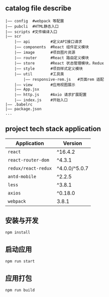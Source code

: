 ## catalog file describe 
```
|—— config  #webpack 等配置
|—— pubcli  #HTML静态入口
|—— scripts #文件编译入口
|—— scr 
    |—— api         #定义API接口请求
    |—— components  #React 组件定义模块
    |—— image       #项目图片资源
    |—— router      #React 路由定义模块
    |—— store       #React 状态管理模块，Redux
    |—— style       #项目样式定义模块
    |—— util        #工具类
        |—— responsive-rem.js   #页面rem 适配
    |—— view        #应用视图展示
    |—— App.jsx
    |—— http.js     #Axio 请求扩展配置
    |—— index.js    #开始入口
|—— .babelrc
|—— package.json
...

```



## project tech stack application
Application | Version |
------------|---------|
| `react` | ^16.4.2 |
| `react-router-dom` | ^4.3.1 |
| `redux/react-redux` | ^4.0.0/^5.0.7 |
| `antd-mobile` | ^2.2.5 |
| `less` | ^3.8.1 |
| `axios` | ^0.18.0 |
| `webpack` | 3.8.1 |


## 安装与开发
    npm install

## 启动应用
    npm run start


## 应用打包
    npm run build

